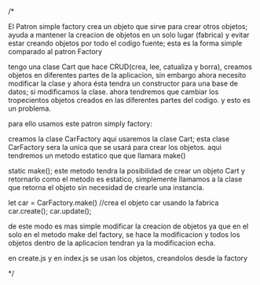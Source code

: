 
/*
<p>El Patron simple factory crea un objeto que sirve para crear otros objetos;
ayuda a mantener la creacion de objetos en un solo 
lugar (fabrica) y evitar estar creando objetos por todo el
codigo fuente; esta es la forma simple comparado al patron Factory

tengo una clase Cart que hace CRUD(crea, lee, catualiza y borra), creamos objetos en diferentes partes
de la aplicacion, sin embargo ahora necesito modificar la clase y ahora 
ésta tendra un constructor para una base de datos; si modificamos la clase.
ahora tendremos que cambiar los tropecientos objetos creados en las diferentes partes del codigo.
y esto es un problema.

para ello usamos este patron simply factory:

creamos la clase CarFactory aqui usaremos la clase Cart; esta
clase CarFactory sera la unica que se usará para crear los objetos.
aqui tendremos un metodo estatico que que llamara make()

static make(); este metodo tendra 
la posibilidad de crear un objeto Cart y retornarlo
como el metodo es estatico, simplemente llamamos a la clase que retorna el objeto
sin necesidad de crearle una instancia.


let car = CarFactory.make()   //crea el objeto car usando la fabrica
car.create();
car.update();

de este modo es mas simple modificar la creacion de objetos
ya que en el solo en el metodo make del factory, se hace la modificacion
y todos los objetos dentro de la aplicacion tendran ya la modificacion echa.

en create.js y en index.js se usan los objetos, creandolos desde la factory
</p>

*/
